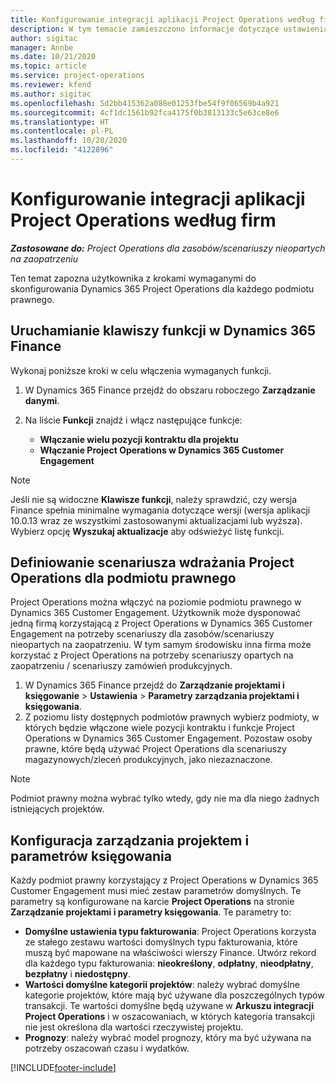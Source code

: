 ```yaml
---
title: Konfigurowanie integracji aplikacji Project Operations według firm
description: W tym temacie zamieszczono informacje dotyczące ustawienia integracji danych dotyczących podmiotu prawnego w Project Operations.
author: sigitac
manager: Annbe
ms.date: 10/21/2020
ms.topic: article
ms.service: project-operations
ms.reviewer: kfend
ms.author: sigitac
ms.openlocfilehash: 5d2bb415362a088e01253fbe54f9f06569b4a921
ms.sourcegitcommit: 4cf1dc1561b92fca4175f0b3813133c5e63ce8e6
ms.translationtype: HT
ms.contentlocale: pl-PL
ms.lasthandoff: 10/28/2020
ms.locfileid: "4122896"
---
```

# <a name="configure-project-operations-integration-per-legal-entity"></a>Konfigurowanie integracji aplikacji Project Operations według firm 

_**Zastosowane do:** Project Operations dla zasobów/scenariuszy nieopartych na zaopatrzeniu_

Ten temat zapozna użytkownika z krokami wymaganymi do skonfigurowania Dynamics 365 Project Operations dla każdego podmiotu prawnego.

## <a name="enable-feature-keys-in-dynamics-365-finance"></a>Uruchamianie klawiszy funkcji w Dynamics 365 Finance

Wykonaj poniższe kroki w celu włączenia wymaganych funkcji.

1. W Dynamics 365 Finance przejdź do obszaru roboczego **Zarządzanie danymi**.
2. Na liście **Funkcji** znajdź i włącz następujące funkcje:
  
    - **Włączanie wielu pozycji kontraktu dla projektu**
    - **Włączanie Project Operations w Dynamics 365 Customer Engagement**

> [!NOTE]
> Jeśli nie są widoczne **Klawisze funkcji**, należy sprawdzić, czy wersja Finance spełnia minimalne wymagania dotyczące wersji (wersja aplikacji 10.0.13 wraz ze wszystkimi zastosowanymi aktualizacjami lub wyższa). Wybierz opcję **Wyszukaj aktualizacje** aby odświeżyć listę funkcji.

## <a name="define-the-project-operations-deployment-scenario-for-a-legal-entity"></a>Definiowanie scenariusza wdrażania Project Operations dla podmiotu prawnego

Project Operations można włączyć na poziomie podmiotu prawnego w Dynamics 365 Customer Engagement. Użytkownik może dysponować jedną firmą korzystającą z Project Operations w Dynamics 365 Customer Engagement na potrzeby scenariuszy dla zasobów/scenariuszy nieopartych na zaopatrzeniu. W tym samym środowisku inna firma może korzystać z Project Operations na potrzeby scenariuszy opartych na zaopatrzeniu / scenariuszy zamówień produkcyjnych.

1. W Dynamics 365 Finance przejdź do **Zarządzanie projektami i księgowanie** > **Ustawienia** > **Parametry zarządzania projektami i księgowania**.
2. Z poziomu listy dostępnych podmiotów prawnych wybierz podmioty, w których będzie włączone wiele pozycji kontraktu i funkcje Project Operations w Dynamics 365 Customer Engagement. Pozostaw osoby prawne, które będą używać Project Operations dla scenariuszy magazynowych/zleceń produkcyjnych, jako niezaznaczone.

> [!NOTE]
> Podmiot prawny można wybrać tylko wtedy, gdy nie ma dla niego żadnych istniejących projektów.

## <a name="configure-project-management-and-accounting-parameters"></a>Konfiguracja zarządzania projektem i parametrów księgowania

Każdy podmiot prawny korzystający z Project Operations w Dynamics 365 Customer Engagement musi mieć zestaw parametrów domyślnych. Te parametry są konfigurowane na karcie **Project Operations** na stronie **Zarządzanie projektami i parametry księgowania**. Te parametry to:

  - **Domyślne ustawienia typu fakturowania**: Project Operations korzysta ze stałego zestawu wartości domyślnych typu fakturowania, które muszą być mapowane na właściwości wierszy Finance. Utwórz rekord dla każdego typu fakturowania: **nieokreślony**, **odpłatny**, **nieodpłatny**, **bezpłatny** i **niedostępny**.
  - **Wartości domyślne kategorii projektów**: należy wybrać domyślne kategorie projektów, które mają być używane dla poszczególnych typów transakcji. Te wartości domyślne będą używane w **Arkuszu integracji Project Operations** i w oszacowaniach, w których kategoria transakcji nie jest określona dla wartości rzeczywistej projektu.
  - **Prognozy**: należy wybrać model prognozy, który ma być używana na potrzeby oszacowań czasu i wydatków.


[!INCLUDE[footer-include](../includes/footer-banner.md)]